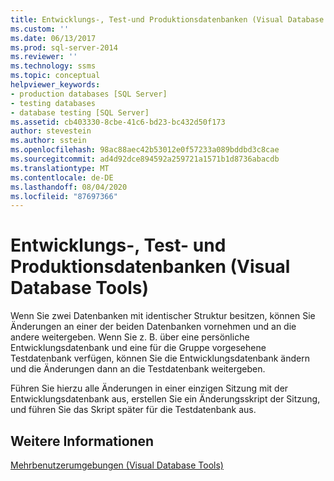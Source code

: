 ```yaml
---
title: Entwicklungs-, Test-und Produktionsdatenbanken (Visual Database Tools) | Microsoft-Dokumentation
ms.custom: ''
ms.date: 06/13/2017
ms.prod: sql-server-2014
ms.reviewer: ''
ms.technology: ssms
ms.topic: conceptual
helpviewer_keywords:
- production databases [SQL Server]
- testing databases
- database testing [SQL Server]
ms.assetid: cb403330-8cbe-41c6-bd23-bc432d50f173
author: stevestein
ms.author: sstein
ms.openlocfilehash: 98ac88aec42b53012e0f57233a089bddbd3c8cae
ms.sourcegitcommit: ad4d92dce894592a259721a1571b1d8736abacdb
ms.translationtype: MT
ms.contentlocale: de-DE
ms.lasthandoff: 08/04/2020
ms.locfileid: "87697366"
---
```

# <a name="development-test-and-production-databases-visual-database-tools"></a>Entwicklungs-, Test- und Produktionsdatenbanken (Visual Database Tools)
  Wenn Sie zwei Datenbanken mit identischer Struktur besitzen, können Sie Änderungen an einer der beiden Datenbanken vornehmen und an die andere weitergeben. Wenn Sie z. B. über eine persönliche Entwicklungsdatenbank und eine für die Gruppe vorgesehene Testdatenbank verfügen, können Sie die Entwicklungsdatenbank ändern und die Änderungen dann an die Testdatenbank weitergeben.  
  
 Führen Sie hierzu alle Änderungen in einer einzigen Sitzung mit der Entwicklungsdatenbank aus, erstellen Sie ein Änderungsskript der Sitzung, und führen Sie das Skript später für die Testdatenbank aus.  
  
## <a name="see-also"></a>Weitere Informationen  
 [Mehrbenutzerumgebungen &#40;Visual Database Tools&#41;](visual-database-tools.md)  
  
  

